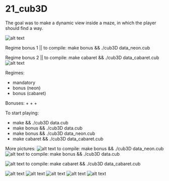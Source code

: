# 21_cub3D

The goal was to make a dynamic view inside a maze, in which the player should find a way.

![alt text](https://raw.githubusercontent.com/Olkanaut/21_cub3D/master/rendered_scenes/neon1.png?token=AJK7TEW7UQQMJ2O7LE4TM3C7OYDWA)


Regime bonus 1 || to compile: make bonus && ./cub3D data_neon.cub


Regime bonus 2 || to compile: make cabaret && ./cub3D data_cabaret.cub
![alt text](https://raw.githubusercontent.com/Olkanaut/21_cub3D/master/rendered_scenes/fire1.png?token=AJK7TESPN5X5C2L5O352ZUC7OYD7O)

Regimes:
- mandatory
- bonus (neon)
- bonus (cabaret)



Bonuses:
+
+
+


To start playing:
- make && ./cub3D data.cub
- make bonus && ./cub3D data.cub
- make bonus && ./cub3D data_neon.cub
- make cabaret && ./cub3D data_cabaret.cub


More pictures:
![alt text](https://raw.githubusercontent.com/Olkanaut/21_cub3D/master/rendered_scenes/neon2.png?token=AJK7TEXD554O4O445ZAZL4C7OYD2S)
to compile: make bonus && ./cub3D data_neon.cub
![alt text](https://raw.githubusercontent.com/Olkanaut/21_cub3D/master/rendered_scenes/ghost1.png?token=AJK7TET7XVTNNNJDCNE3HDS7OYD5C)
to compile: make bonus && ./cub3D data.cub

![alt text](https://raw.githubusercontent.com/Olkanaut/21_cub3D/master/rendered_scenes/fire2.png?token=AJK7TEQE4R4KNURFSIZMY6K7OYEAU)
to compile: make cabaret && ./cub3D data_cabaret.cub


![alt text](https://raw.githubusercontent.com/Olkanaut/21_cub3D/master/rendered_scenes/neon1.png?token=AJK7TEW7UQQMJ2O7LE4TM3C7OYDWA)
![alt text](https://raw.githubusercontent.com/Olkanaut/21_cub3D/master/rendered_scenes/fire1.png?token=AJK7TESPN5X5C2L5O352ZUC7OYD7O)
![alt text](https://raw.githubusercontent.com/Olkanaut/21_cub3D/master/rendered_scenes/neon2.png?token=AJK7TEXD554O4O445ZAZL4C7OYD2S)
![alt text](https://raw.githubusercontent.com/Olkanaut/21_cub3D/master/rendered_scenes/ghost1.png?token=AJK7TET7XVTNNNJDCNE3HDS7OYD5C)
![alt text](https://raw.githubusercontent.com/Olkanaut/21_cub3D/master/rendered_scenes/fire2.png?token=AJK7TEQE4R4KNURFSIZMY6K7OYEAU)

